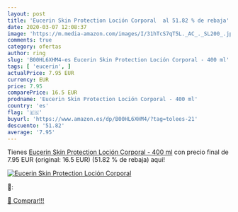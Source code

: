 ```yaml
---
layout: post
title: 'Eucerin Skin Protection Loción Corporal  al 51.82 % de rebaja'
date: 2020-03-07 12:08:37
image: 'https://m.media-amazon.com/images/I/31hTcS7qT5L._AC_._SL200_.jpg'
comments: true
category: ofertas
author: ring
slug: 'B00HL6XHM4-es Eucerin Skin Protection Loción Corporal - 400 ml'
tags: [ 'eucerin', ]
actualPrice: 7.95 EUR
currency: EUR
price: 7.95
comparePrice: 16.5 EUR
prodname: 'Eucerin Skin Protection Loción Corporal - 400 ml'
country: 'es'
flag: '🇪🇸'
buyurl: 'https://www.amazon.es/dp/B00HL6XHM4/?tag=tolees-21'
descuento: '51.82'
average: '7.95'
---
```


Tienes [Eucerin Skin Protection Loción Corporal - 400 ml](https://www.amazon.es/dp/B00HL6XHM4/?tag=tolees-21) con precio final de  7.95 EUR (original: 16.5 EUR) (51.82 %  de rebaja) aqui!

[![Eucerin Skin Protection Loción Corporal ](https://m.media-amazon.com/images/I/31hTcS7qT5L._AC_._SL200_.jpg)](https://www.amazon.es/dp/B00HL6XHM4/?tag=tolees-21)

🔎:


[🛒 Comprar!!!](https://www.amazon.es/dp/B00HL6XHM4/?tag=tolees-21)
